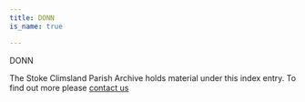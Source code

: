 ```yaml
---
title: DONN
is_name: true

---
```


DONN


The Stoke Climsland Parish Archive holds material under this index entry. To find out more please [contact us](/contact/)
